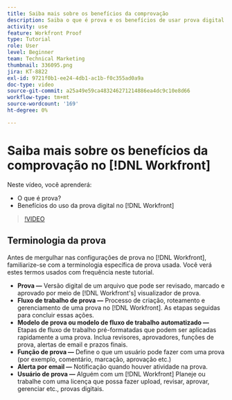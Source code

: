 ```yaml
---
title: Saiba mais sobre os benefícios da comprovação
description: Saiba o que é prova e os benefícios de usar prova digital no [!DNL  Workfront].
activity: use
feature: Workfront Proof
type: Tutorial
role: User
level: Beginner
team: Technical Marketing
thumbnail: 336095.png
jira: KT-8822
exl-id: 9721f0b1-ee24-4db1-ac1b-f0c355ad0a9a
doc-type: video
source-git-commit: a25a49e59ca483246271214886ea4dc9c10e8d66
workflow-type: tm+mt
source-wordcount: '169'
ht-degree: 0%

---
```


# Saiba mais sobre os benefícios da comprovação no [!DNL Workfront]

Neste vídeo, você aprenderá:

* O que é prova?
* Benefícios do uso da prova digital no [!DNL Workfront]

>[!VIDEO](https://video.tv.adobe.com/v/336095/?quality=12&learn=on)

## Terminologia da prova

Antes de mergulhar nas configurações de prova no [!DNL  Workfront], familiarize-se com a terminologia específica de prova usada. Você verá estes termos usados com frequência neste tutorial.

* **Prova —** Versão digital de um arquivo que pode ser revisado, marcado e aprovado por meio de [!DNL Workfront's] visualizador de prova.
* **Fluxo de trabalho de prova —** Processo de criação, roteamento e gerenciamento de uma prova no [!DNL Workfront]. As etapas seguidas para concluir essas ações.
* **Modelo de prova ou modelo de fluxo de trabalho automatizado —** Etapas de fluxo de trabalho pré-formatadas que podem ser aplicadas rapidamente a uma prova. Inclua revisores, aprovadores, funções de prova, alertas de email e prazos finais.
* **Função de prova —** Define o que um usuário pode fazer com uma prova (por exemplo, comentário, marcação, aprovação etc.)
* **Alerta por email —** Notificação quando houver atividade na prova.
* **Usuário de prova —** Alguém com um [!DNL Workfront] Planeje ou trabalhe com uma licença que possa fazer upload, revisar, aprovar, gerenciar etc., provas digitais.

